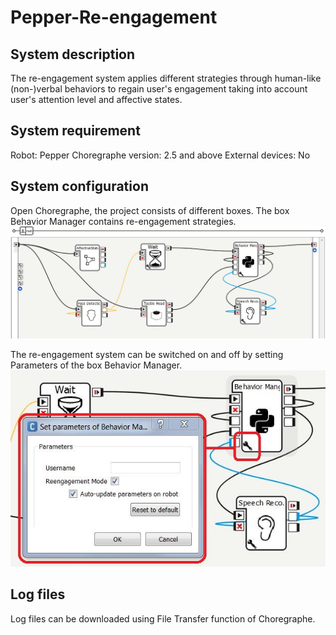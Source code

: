 # Pepper-Re-engagement

## System description
The re-engagement system applies different strategies through human-like (non-)verbal behaviors to regain user's engagement taking into account user's attention level and affective states.

## System requirement
Robot: Pepper
Choregraphe version: 2.5 and above
External devices: No

## System configuration
Open Choregraphe, the project consists of different boxes. The box Behavior Manager contains re-engagement strategies.
![image](https://github.com/hoanglongcao/Pepper-Re-engagement/blob/master/img/choregrapheProject.JPG)

The re-engagement system can be switched on and off by setting Parameters of the box Behavior Manager.
![image](https://github.com/hoanglongcao/Pepper-Re-engagement/blob/master/img/systemConfiguration.JPG)

## Log files
Log files can be downloaded using File Transfer function of Choregraphe.
